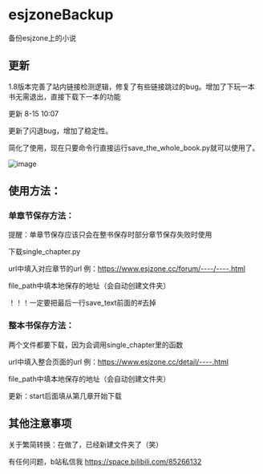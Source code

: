 # esjzoneBackup
备份esjzone上的小说

## 更新

1.8版本完善了站内链接检测逻辑，修复了有些链接跳过的bug。增加了下玩一本书无需退出，直接下载下一本的功能

更新
8-15 10:07

更新了闪退bug，增加了稳定性。

简化了使用，现在只要命令行直接运行save_the_whole_book.py就可以使用了。

![image](https://user-images.githubusercontent.com/65816600/129440723-dc54e5e2-dffe-41fc-be4f-9920f6ae8621.png)
## 使用方法：
### 单章节保存方法：
提醒：单章节保存应该只会在整书保存时部分章节保存失败时使用

下载single_chapter.py

url中填入对应章节的url 例：https://www.esjzone.cc/forum/----/----.html

file_path中填本地保存的地址（会自动创建文件夹）

！！！一定要把最后一行save_text前面的#去掉

### 整本书保存方法：
两个文件都要下载，因为会调用single_chapter里的函数

url中填入整合页面的url 例：https://www.esjzone.cc/detail/----.html

file_path中填本地保存的地址（会自动创建文件夹）

更新：start后面填从第几章开始下载

## 其他注意事项
关于繁简转换：在做了，已经新建文件夹了（笑）

有任何问题，b站私信我
https://space.bilibili.com/85266132
